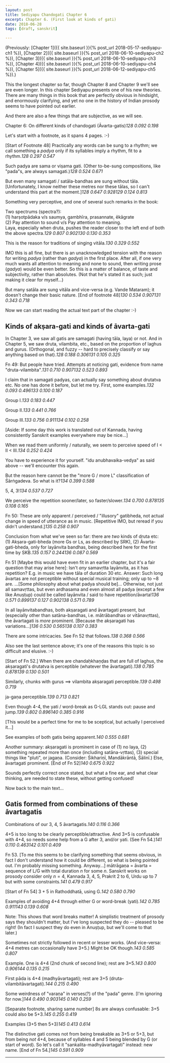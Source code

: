 ```yaml
---
layout: post
title: Sediyapu Chandogati Chapter 6
excerpt: Chapter 6. (First look at kinds of gati)
date: 2018-06-28
tags: [draft, sanskrit]

---
```


(Previously:
[Chapter 1]({{ site.baseurl }}{% post_url 2018-05-17-sediyapu-ch1 %}),
[Chapter 2]({{ site.baseurl }}{% post_url 2018-06-10-sediyapu-ch2 %}),
[Chapter 3]({{ site.baseurl }}{% post_url 2018-06-10-sediyapu-ch3 %}),
[Chapter 4]({{ site.baseurl }}{% post_url 2018-06-10-sediyapu-ch4 %}),
[Chapter 5]({{ site.baseurl }}{% post_url 2018-06-12-sediyapu-ch5 %}).)

<style>@import url("{{"/assets/sxs/sxs.css" | relative_url}}");</style>

<div id="mainBookPages"></div>

<script src="{{"/assets/sxs/sxs.js" | relative_url}}"></script>

<script>window.addEventListener('DOMContentLoaded', updateCites);</script>

This the longest chapter so far, though Chapter 8 and Chapter 9 we'll see are even longer. In this chapter Sediyapu presents one of his new theories. There are many things in this book that are perfectly obvious in hindsight, and enormously clarifying, and yet no one in the history of Indian prosody seems to have pointed out earlier. 

And there are also a few things that are subjective, as we will see.

Chapter 6: On different kinds of chandogati (Āvarta-gatis)<cite>128 0.092 0.198</cite>

Let's start with a footnote, as it spans 4 pages. :-)

[Start of Footnote 48] Practically any words can be sung to a rhythm; we call something a *padya* only if its syllables imply a rhythm, fit to a rhythm.<cite>128 0.297 0.547</cite>

Such padya are sama or viṣama gati. (Other to-be-sung compositions, like "pada"s, are always samagati.)<cite>128 0.524 0.671</cite>

But even many samagati / satāla-bandhas are sung without tāla. [Unfortunately, I know neither these metres nor these tālas, so I can't understand this part at the moment.]<cite>128 0.647 0.928</cite><cite>129 0.124 0.813</cite>

Something very perceptive, and one of several such remarks in the book:

Two spectrums (spectra?):  
(1) harṣotpādaka v/s saumya, gambhīra, prasannate, ēkāgrate  
(2) Pay attention to sound v/s Pay attention to meaning.  
Laya, especially when druta, pushes the reader closer to the left end of both the above spectra.<cite>129 0.807 0.902</cite><cite>130 0.130 0.353</cite>

This is the reason for traditions of singing vitāla.<cite>130 0.329 0.552</cite>

IMO this is all fine, but there is an unacknowledged tension with the reason for writing *padya* (rather than *gadya*) in the first place. After all, if one very much wants all attention to meaning and none to sound, then writing prose (*gadya*) would be even better. So this is a matter of balance, of taste and subjectivity, rather than absolutes. (Not that he's stated it as such; just making it clear for myself...)

But many satāla are sung vitāla and vice-versa (e.g. Vande Mataram); it doesn't change their basic nature. [End of footnote 48]<cite>130 0.534 0.907</cite><cite>131 0.343 0.718</cite>

Now we can start reading the actual text part of the chapter :-)

## Kinds of akṣara-gati and kinds of āvarta-gati

In Chapter 3, we saw all gatis are samagati (having tāla, laya) or not. And in Chapter 5, we saw druta, vilambita, etc., based on the proportion of laghus and gurus. (Orthogonal, and fuzzy -- hard to precisely classify or say anything based on that).<cite>128 0.188 0.306</cite><cite>131 0.105 0.325</cite>

Fn 49: But people have tried. Attempts at noticing gati, evidence from name "druta-vilambita".<cite>131 0.710 0.907</cite><cite>132 0.523 0.893</cite>

I claim that in samagati padyas, can actually say something about drutatva etc. No one has done it before, but let me try. First, some examples.<cite>132 0.093 0.496</cite><cite>133 0.100 0.187</cite>

Group I.<cite>133 0.183 0.447</cite>

Group II.<cite>133 0.441 0.766</cite>

Group III.<cite>133 0.756 0.911</cite><cite>134 0.102 0.258</cite>

[Aside: If some day this work is translated out of Kannada, having consistently Sanskrit examples everywhere may be nice...]

When we read them uniformly / naturally, we seem to perceive speed of I < II < III.<cite>134 0.252 0.424</cite>

You have to experience it for yourself. "idu anubhavaika-vedya" as said above -- we'll encounter this again.

But the reason here cannot be the "more G / more L" classification of Śārṅgadeva. So what is it?<cite>134 0.399 0.588</cite>

5, 4, 3!<cite>134 0.537 0.727</cite>

We perceive the repetition sooner/later, so faster/slower.<cite>134 0.700 0.878</cite><cite>135 0.108 0.165</cite>

Fn 50: These are only apparent / perceived / "illusory" gatibheda, not actual change in speed of utterance as in music. [Repetitive IMO, but reread if you didn't understand.]<cite>135 0.258 0.907</cite>

Conclusion from what we've seen so far: there are *two* kinds of druta etc: (1) Akṣara-gati-bheda (more Gs or Ls, as described by SRK), (2) Āvarta-gati-bheda, only for layānvita bandhas, being described here for the first time by SKB.<cite>135 0.157 0.244</cite><cite>136 0.087 0.569</cite>

Fn 51 [Maybe this would have even fit in an earlier chapter, but it's a fair question that may arise here]: Isn't *any* samavṛtta layānvita, as it has repetition? E.g. in music we have tāla of duration 30 etc. Answer: Such long āvartas are not perceptible without special musical training; only up to ~8 are. ...[Some philosophy about what padya should be]... Otherwise, not just all samavṛttas, but even ardhasama and even almost all padya (except a few like Anuṣṭup) could be called layānvita / said to have repetition/āvarta!<cite>136 0.571 0.899</cite><cite>137 0.127 0.902</cite><cite>138 0.571 0.789</cite>

In all layānvitabandhas, both akṣaragati and āvartagati present, but (especially other than satāna-bandhas, i.e. mātrābandhas or vitānavṛttas), the āvartagati is *more* prominent. [Because the akṣaragati has variations...]<cite>136 0.530 0.565</cite><cite>138 0.107 0.383</cite>

There are some intricacies. See Fn 52 that follows.<cite>138 0.368 0.566</cite>

Also see the last sentence above; it's one of the reasons this topic is so difficult and elusive. :-)

[Start of Fn 52.] When there are chandaḥkhaṇḍas that are full of laghus, the akṣaragati's drutatva is perceptible (whatever the āvartagati).<cite>138 0.785 0.878</cite><cite>139 0.130 0.501</cite>

Similarly, chunks with gurus $\implies$ vilambita akṣaragati perceptible.<cite>139 0.498 0.719</cite>

ja-gaṇa perceptible.<cite>139 0.713 0.821</cite>

Even though 4-4, the yati / word-break as G-LGL stands out: pause and jump.<cite>139 0.802 0.896</cite><cite>140 0.385 0.916</cite>

[This would be a perfect time for me to be sceptical, but actually I perceived it...]

See examples of both gatis being apparent.<cite>140 0.555 0.681</cite>

Another summary: akṣaragati is prominent in case of (1) no laya, (2) something repeated more than once (including satāna-vṛttas), (3) special things like "pluti", or jagaṇa. (Consider: Śikhariṇī, Mandākrāntā, Śālinī.) Else, āvartagati prominent. [End of Fn 52]<cite>140 0.675 0.922</cite>

Sounds perfectly correct once stated, but what a fine ear, and what clear thinking, are needed to state these, without getting confused!

Now back to the main text...

## Gatis formed from combinations of these āvartagatis

Combinations of our 3, 4, 5 āvartagatis.<cite>140 0.116 0.366</cite>

4+5 is too long to be clearly perceptible/attractive. And 3+5 is confusable with 4+4, so needs some help from a G after 3, and/or yati. (See Fn 54.)<cite>141 0.110 0.463</cite><cite>142 0.101 0.409</cite>

Fn 53. [To me this seems to be clarifying something that seems obvious, in fact I don't understand how it could be different, so what is being pointed out. I'm probably missing something. Anyway...] mātrāgaṇa = āvarta = sequence of L/G with total duration $n$ for some $n$. Sanskrit works on prosody consider only $n = 4$, Kannada 3, 4, 5, Prakrit 2 to 6, Urdu up to 7 but with some constraints.<cite>141 0.479 0.917</cite>

[Start of Fn 54] $3 + 5$ in Rathoddhatā, using G.<cite>142 0.580 0.790</cite>

Examples of avoiding 4+4 through either G or word-break (yati).<cite>142 0.785 0.911</cite><cite>143 0.139 0.608</cite>

Note: This shows that word breaks matter! A simplistic treatment of prosody says they shouldn't matter, but I've long suspected they do -- pleased to be right! (In fact I suspect they do even in Anuṣṭup, but we'll come to that later.)

Sometimes not strictly followed in recent or lesser works. (And vice-versa: 4+4 metres can occasionally have 3+5.) Might be OK though.<cite>143 0.585 0.807</cite>

Example. One is 4+4 (2nd chunk of second line); rest are 3+5.<cite>143 0.800 0.906</cite><cite>144 0.135 0.215</cite>

First pāda is 4+4 (madhyāvartagati); rest are 3+5 (druta-vilambitāvartagati).<cite>144 0.215 0.490</cite>

Some weirdness of "varaṇa" in verses(?) of the "pada" genre. [I'm ignoring for now.]<cite>144 0.490 0.903</cite><cite>145 0.140 0.259</cite>

[Separate footnote, sharing same number] 8s are always confusable: 3+5 could also be 5+3.<cite>145 0.255 0.419</cite>

Examples (3+5 then 5+3)<cite>145 0.413 0.614</cite>

The distinctive gati comes not from being breakable as 3+5 or 5+3, but from being *not* 4+4, because of syllables 4 and 5 being blended by G (or start of word). So let's call it "sankalita-madhyāvartagati" instead: new name. [End of Fn 54.]<cite>145 0.591 0.909</cite>




---
